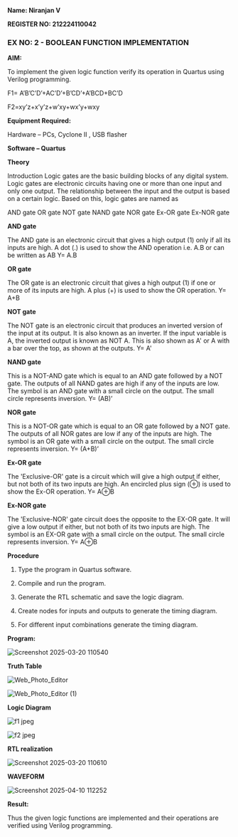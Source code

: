 **Name: Niranjan V**

**REGISTER NO: 212224110042**

### EX NO: 2 - BOOLEAN FUNCTION IMPLEMENTATION

**AIM:**

To implement the given logic function verify its operation in Quartus using Verilog programming.

F1= A’B’C’D’+AC’D’+B’CD’+A’BCD+BC’D 

F2=xy’z+x’y’z+w’xy+wx’y+wxy

**Equipment Required:**

Hardware – PCs, Cyclone II , USB flasher

**Software – Quartus**

**Theory**

Introduction Logic gates are the basic building blocks of any digital system. Logic gates are electronic circuits having one or more than one input and only one output. The relationship between the input and the output is based on a certain logic. Based on this, logic gates are named as

AND gate OR gate NOT gate NAND gate NOR gate Ex-OR gate Ex-NOR gate

**AND gate**

The AND gate is an electronic circuit that gives a high output (1) only if all its inputs are high. A dot (.) is used to show the AND operation i.e. A.B or can be written as AB
Y= A.B

**OR gate** 

The OR gate is an electronic circuit that gives a high output (1) if one or more of its inputs are high. A plus (+) is used to show the OR operation.
Y= A+B

**NOT gate**

The NOT gate is an electronic circuit that produces an inverted version of the input at its output. It is also known as an inverter. If the input variable is A, the inverted output is known as NOT A. This is also shown as A' or A with a bar over the top, as shown at the outputs.
Y= A'

**NAND gate**

This is a NOT-AND gate which is equal to an AND gate followed by a NOT gate. The outputs of all NAND gates are high if any of the inputs are low. The symbol is an AND gate with a small circle on the output. The small circle represents inversion.
Y= (AB)’

**NOR gate**

This is a NOT-OR gate which is equal to an OR gate followed by a NOT gate. The outputs of all NOR gates are low if any of the inputs are high. The symbol is an OR gate with a small circle on the output. The small circle represents inversion.
Y= (A+B)’

**Ex-OR gate**

The 'Exclusive-OR' gate is a circuit which will give a high output if either, but not both of its two inputs are high. An encircled plus sign (⊕) is used to show the Ex-OR operation.
Y= A⊕B

**Ex-NOR gate**

The 'Exclusive-NOR' gate circuit does the opposite to the EX-OR gate. It will give a low output if either, but not both of its two inputs are high. The symbol is an EX-OR gate with a small circle on the output. The small circle represents inversion.
Y= A⊕B


**Procedure**

1.	Type the program in Quartus software.

2.	Compile and run the program.

3.	Generate the RTL schematic and save the logic diagram.

4.	Create nodes for inputs and outputs to generate the timing diagram.

5.	For different input combinations generate the timing diagram.


**Program:**

![Screenshot 2025-03-20 110540](https://github.com/user-attachments/assets/76d94040-d131-4bcd-b178-d95b6dc5c189)


**Truth Table**

![Web_Photo_Editor](https://github.com/user-attachments/assets/f2184889-a0c0-45e0-9e93-dc69780e7622)

![Web_Photo_Editor (1)](https://github.com/user-attachments/assets/c289b56b-3b37-4774-8366-5ebc01a25a2d)


**Logic Diagram**

![f1 jpeg](https://github.com/user-attachments/assets/045a9076-ba86-48d2-864f-31640527fc72)

![f2 jpeg](https://github.com/user-attachments/assets/8ec98cd4-48b9-4e8e-9d94-150d643213c4)


**RTL realization**

![Screenshot 2025-03-20 110610](https://github.com/user-attachments/assets/256901cd-0a9c-4181-918e-6600f94bcf49)


**WAVEFORM**

![Screenshot 2025-04-10 112252](https://github.com/user-attachments/assets/d49e5e97-9655-471f-b06b-c11ad2cd6ba7)


**Result:**

Thus the given logic functions are implemented and their operations are verified using Verilog programming.
